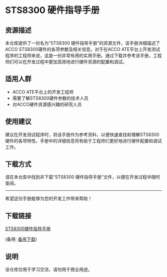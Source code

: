 # STS8300 硬件指导手册

## 资源描述

本仓库提供了一份名为“STS8300 硬件指导手册”的资源文件，该手册详细描述了ACCO STS8300硬件的各项参数及相关信息。对于在ACCO ATE平台上开发测试程序的工程师来说，这是一份非常有用的实用手册。通过下载并参考该手册，工程师们可以在开发过程中更加高效地进行硬件资源的配置和调试。

## 适用人群

- ACCO ATE平台上的开发工程师
- 需要了解STS8300硬件参数的技术人员
- 对ACCO硬件资源感兴趣的研究人员

## 使用建议

建议在开发测试程序时，将该手册作为参考资料，以便快速查找和理解STS8300硬件的各项特性。手册中的详细信息将有助于工程师们更好地进行硬件配置和调试工作。

## 下载方式

请在本仓库中找到并下载“STS8300 硬件指导手册”文件，以便在开发过程中随时查阅。

---

希望这份手册能够为您的开发工作带来帮助！

## 下载链接
[STS8300硬件指导手册](https://pan.quark.cn/s/257474368d20) 

(备用: [备用下载](https://pan.baidu.com/s/1jiQsLlYcnyoQIfhjN420nQ?pwd=1234))

## 说明

该仓库仅用于学习交流，请勿用于商业用途。
